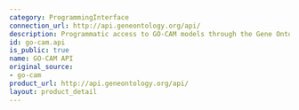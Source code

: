 ```yaml
---
category: ProgrammingInterface
connection_url: http://api.geneontology.org/api/
description: Programmatic access to GO-CAM models through the Gene Ontology API
id: go-cam.api
is_public: true
name: GO-CAM API
original_source:
- go-cam
product_url: http://api.geneontology.org/api/
layout: product_detail
---
```

